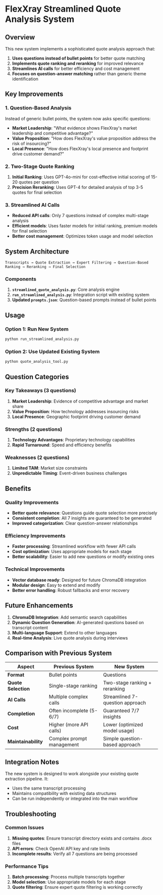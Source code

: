 # FlexXray Streamlined Quote Analysis System

## Overview

This new system implements a sophisticated quote analysis approach that:

1. **Uses questions instead of bullet points** for better quote matching
2. **Implements quote ranking and reranking** for improved relevance
3. **Streamlines AI calls** for better efficiency and cost management
4. **Focuses on question-answer matching** rather than generic theme identification

## Key Improvements

### 1. Question-Based Analysis
Instead of generic bullet points, the system now asks specific questions:
- **Market Leadership**: "What evidence shows FlexXray's market leadership and competitive advantage?"
- **Value Proposition**: "How does FlexXray's value proposition address the risk of insourcing?"
- **Local Presence**: "How does FlexXray's local presence and footprint drive customer demand?"

### 2. Two-Stage Quote Ranking
1. **Initial Ranking**: Uses GPT-4o-mini for cost-effective initial scoring of 15-20 quotes per question
2. **Precision Reranking**: Uses GPT-4 for detailed analysis of top 3-5 quotes for final selection

### 3. Streamlined AI Calls
- **Reduced API calls**: Only 7 questions instead of complex multi-stage analysis
- **Efficient models**: Uses faster models for initial ranking, premium models for final selection
- **Better cost management**: Optimizes token usage and model selection

## System Architecture

```
Transcripts → Quote Extraction → Expert Filtering → Question-Based Ranking → Reranking → Final Selection
```

### Components

1. **`streamlined_quote_analysis.py`**: Core analysis engine
2. **`run_streamlined_analysis.py`**: Integration script with existing system
3. **Updated `prompts.json`**: Question-based prompts instead of bullet points

## Usage

### Option 1: Run New System
```bash
python run_streamlined_analysis.py
```

### Option 2: Use Updated Existing System
```bash
python quote_analysis_tool.py
```

## Question Categories

### Key Takeaways (3 questions)
1. **Market Leadership**: Evidence of competitive advantage and market share
2. **Value Proposition**: How technology addresses insourcing risks
3. **Local Presence**: Geographic footprint driving customer demand

### Strengths (2 questions)
1. **Technology Advantages**: Proprietary technology capabilities
2. **Rapid Turnaround**: Speed and efficiency benefits

### Weaknesses (2 questions)
1. **Limited TAM**: Market size constraints
2. **Unpredictable Timing**: Event-driven business challenges

## Benefits

### Quality Improvements
- **Better quote relevance**: Questions guide quote selection more precisely
- **Consistent completion**: All 7 insights are guaranteed to be generated
- **Improved categorization**: Clear question-answer relationships

### Efficiency Improvements
- **Faster processing**: Streamlined workflow with fewer API calls
- **Cost optimization**: Uses appropriate models for each stage
- **Better scalability**: Easier to add new questions or modify existing ones

### Technical Improvements
- **Vector database ready**: Designed for future ChromaDB integration
- **Modular design**: Easy to extend and modify
- **Better error handling**: Robust fallbacks and error recovery

## Future Enhancements

1. **ChromaDB Integration**: Add semantic search capabilities
2. **Dynamic Question Generation**: AI-generated questions based on transcript content
3. **Multi-language Support**: Extend to other languages
4. **Real-time Analysis**: Live quote analysis during interviews

## Comparison with Previous System

| Aspect | Previous System | New System |
|--------|----------------|------------|
| **Format** | Bullet points | Questions |
| **Quote Selection** | Single-stage ranking | Two-stage ranking + reranking |
| **AI Calls** | Multiple complex calls | Streamlined 7-question approach |
| **Completion** | Often incomplete (5-6/7) | Guaranteed 7/7 insights |
| **Cost** | Higher (more API calls) | Lower (optimized model usage) |
| **Maintainability** | Complex prompt management | Simple question-based approach |

## Integration Notes

The new system is designed to work alongside your existing quote extraction pipeline. It:
- Uses the same transcript processing
- Maintains compatibility with existing data structures
- Can be run independently or integrated into the main workflow

## Troubleshooting

### Common Issues
1. **Missing quotes**: Ensure transcript directory exists and contains .docx files
2. **API errors**: Check OpenAI API key and rate limits
3. **Incomplete results**: Verify all 7 questions are being processed

### Performance Tips
1. **Batch processing**: Process multiple transcripts together
2. **Model selection**: Use appropriate models for each stage
3. **Quote filtering**: Ensure expert quote filtering is working correctly

